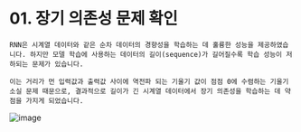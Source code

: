 # 01. 장기 의존성 문제 확인
```
RNN은 시계열 데이터와 같은 순차 데이터의 경향성을 학습하는 데 훌륭한 성능을 제공하였습니다. 하지만 모델 학습에 사용하는 데이터의 길이(sequence)가 길어질수록 학습 성능이 저하되는 문제가 있습니다.

이는 거리가 먼 입력값과 출력값 사이에 역전파 되는 기울기 값이 점점 0에 수렴하는 기울기 소실 문제 때문으로, 결과적으로 길이가 긴 시계열 데이터에서 장기 의존성을 학습하는 데 약점을 가지게 되었습니다.
```
![image](https://cdn-api.elice.io/api-attachment/attachment/91d2419b7df24e53bc73403d4a60171f/long_term_dependency.png)

